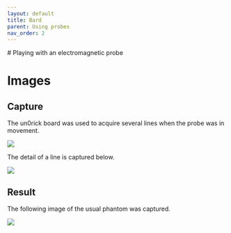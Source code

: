 ```yaml
---
layout: default
title: Bard
parent: Using probes
nav_order: 2
---
```



# Playing with an electromagnetic probe


# Images

## Capture

The un0rick board was used to acquire several lines when the probe was in movement.

![](https://raw.githubusercontent.com/kelu124/echomods/master/matty/20200608a/images/2DArray_20200608a-12.jpg)

The detail of a line is captured below.

![](https://raw.githubusercontent.com/kelu124/echomods/master/matty/20200608a/images/20200608a-11.jpg)

## Result

The following image of the usual phantom was captured.

![](https://raw.githubusercontent.com/kelu124/echomods/master/matty/20200608a/images/movie.gif)
